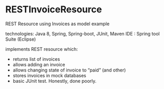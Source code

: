 # RESTInvoiceResource
REST Resource using Invoices as model example

technologies: Java 8, Spring, Spring-boot, JUnit, Maven
IDE : Spring tool Suite (Eclipse)

implements REST resource which:
  * returns list of invoices
  * allows adding an invoice
  * allows changing state of invoice to “paid” (and other)
  * stores invoices in mock databases
  * basic JUnit test. Honestly, done poorly.
